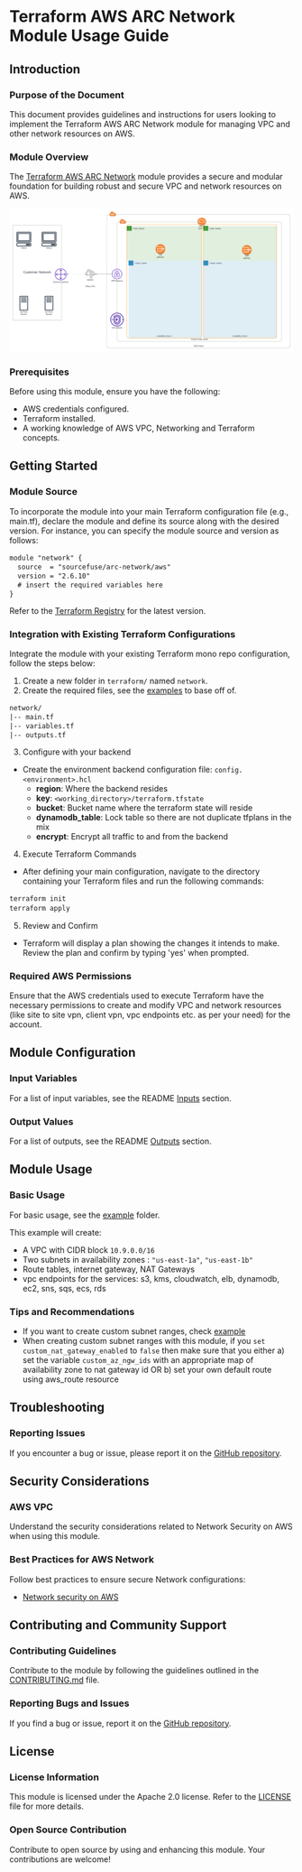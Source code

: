 # Terraform AWS ARC Network Module Usage Guide

## Introduction

### Purpose of the Document

This document provides guidelines and instructions for users looking to implement the Terraform AWS ARC Network module for managing VPC and other network resources on AWS.

### Module Overview

The [Terraform AWS ARC Network](https://github.com/sourcefuse/terraform-aws-arc-network) module provides a secure and modular foundation for building robust and secure VPC and network resources on AWS.

![arc_network_hla](../../static/arc_network_hla.png)

### Prerequisites

Before using this module, ensure you have the following:

- AWS credentials configured.
- Terraform installed.
- A working knowledge of AWS VPC, Networking and Terraform concepts.

## Getting Started

### Module Source

To incorporate the module into your main Terraform configuration file (e.g., main.tf), declare the module and define its source along with the desired version. For instance, you can specify the module source and version as follows:

```hcl
module "network" {
  source  = "sourcefuse/arc-network/aws"
  version = "2.6.10"
  # insert the required variables here
}
```

Refer to the [Terraform Registry](https://registry.terraform.io/modules/sourcefuse/arc-network/aws/latest) for the latest version.

### Integration with Existing Terraform Configurations

Integrate the module with your existing Terraform mono repo configuration, follow the steps below:

1. Create a new folder in `terraform/` named `network`.
2. Create the required files, see the [examples](https://github.com/sourcefuse/terraform-aws-arc-network/tree/main/examples/simple) to base off of.
  ```plaintext
  network/
  |-- main.tf
  |-- variables.tf
  |-- outputs.tf
  ```
3. Configure with your backend
  - Create the environment backend configuration file: `config.<environment>.hcl`
    - **region**: Where the backend resides
    - **key**: `<working_directory>/terraform.tfstate`
    - **bucket**: Bucket name where the terraform state will reside
    - **dynamodb_table**: Lock table so there are not duplicate tfplans in the mix
    - **encrypt**: Encrypt all traffic to and from the backend
4. Execute Terraform Commands
  - After defining your main configuration, navigate to the directory containing your Terraform files and run the following commands:

  ```bash
  terraform init
  terraform apply
  ```
5. Review and Confirm
  - Terraform will display a plan showing the changes it intends to make. Review the plan and confirm by typing 'yes' when prompted.

### Required AWS Permissions

Ensure that the AWS credentials used to execute Terraform have the necessary permissions to create and modify VPC and network resources (like site to site vpn, client vpn, vpc endpoints etc. as per your need) for the account.

## Module Configuration

### Input Variables

For a list of input variables, see the README [Inputs](https://github.com/sourcefuse/terraform-aws-arc-network?tab=readme-ov-file#inputs) section.

### Output Values

For a list of outputs, see the README [Outputs](https://github.com/sourcefuse/terraform-aws-arc-network?tab=readme-ov-file#outputs) section.

## Module Usage

### Basic Usage

For basic usage, see the [example](https://github.com/sourcefuse/terraform-aws-arc-network/tree/main/examples/simple) folder.

This example will create:

- A VPC with CIDR block `10.9.0.0/16`
- Two subnets in availability zones : `"us-east-1a"`, `"us-east-1b"`
- Route tables, internet gateway, NAT Gateways
- vpc endpoints for the services: s3, kms, cloudwatch, elb, dynamodb, ec2, sns, sqs, ecs, rds

### Tips and Recommendations

- If you want to create custom subnet ranges, check [example](https://github.com/sourcefuse/terraform-aws-arc-network/tree/main/examples/cistom-subnets)
- When creating custom subnet ranges with this module, if you `set custom_nat_gateway_enabled` to `false` then make sure that you either
  a) set the variable `custom_az_ngw_ids` with an appropriate map of availability zone to nat gateway id
  OR
  b) set your own default route using aws_route resource

## Troubleshooting

### Reporting Issues

If you encounter a bug or issue, please report it on the [GitHub repository](https://github.com/sourcefuse/terraform-aws-arc-network/issues).

## Security Considerations

### AWS VPC

Understand the security considerations related to Network Security on AWS when using this module.

### Best Practices for AWS Network

Follow best practices to ensure secure Network configurations:

- [Network security on AWS](https://aws.amazon.com/solutions/guidance/network-security-on-aws/)

## Contributing and Community Support

### Contributing Guidelines

Contribute to the module by following the guidelines outlined in the [CONTRIBUTING.md](https://github.com/sourcefuse/terraform-aws-arc-network/blob/main/CONTRIBUTING.md) file.

### Reporting Bugs and Issues

If you find a bug or issue, report it on the [GitHub repository](https://github.com/sourcefuse/terraform-aws-arc-network/issues).

## License

### License Information

This module is licensed under the Apache 2.0 license. Refer to the [LICENSE](https://github.com/sourcefuse/terraform-aws-arc-network/blob/main/LICENSE) file for more details.

### Open Source Contribution

Contribute to open source by using and enhancing this module. Your contributions are welcome!
